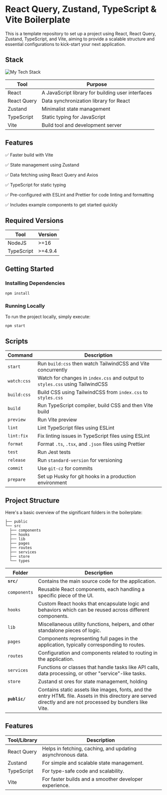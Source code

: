 # React Query, Zustand, TypeScript & Vite Boilerplate

This is a template repository to set up a project using React, React Query, Zustand, TypeScript, and Vite, aiming to provide a scalable structure and essential configurations to kick-start your next application.

## Stack

![My Tech Stack](https://github-readme-tech-stack.vercel.app/api/cards?align=center&titleAlign=center&lineCount=4&theme=github_dark&hideTitle=true&line1=react,react,61DAFB;react-query,react-query,FF4500;&line3=typescript,typescript,3178C6;vite,vite,646CFF;&line2=zustand,zustand,64D5CA;axios,axios,4183C4;&line4=eslint,eslint,4B32C3;prettier,prettier,F7B93E;)

| Tool         | Purpose                                           |
| ------------ | ------------------------------------------------- |
| React        | A JavaScript library for building user interfaces |
| React Query  | Data synchronization library for React            |
| Zustand      | Minimalist state management                       |
| TypeScript   | Static typing for JavaScript                      |
| Vite         | Build tool and development server                 |

## Features

:white_check_mark: Faster build with Vite

:white_check_mark: State management using Zustand

:white_check_mark: Data fetching using React Query and Axios

:white_check_mark: TypeScript for static typing

:white_check_mark: Pre-configured with ESLint and Prettier for code linting and formatting

:white_check_mark: Includes example components to get started quickly

## Required Versions

| Tool        | Version    |
| ----------- | ---------- |
| NodeJS      | >=16       |
| TypeScript  | >=4.9.4    |

## Getting Started

### Installing Dependencies

```
npm install
```

### Running Locally

To run the project locally, simply execute:

```
npm start
```

## Scripts

| Command       | Description                                                                  |
| ------------- | -----------------------------------------------------------------------------|
| `start`       | Run `build:css` then watch TailwindCSS and Vite concurrently                 |
| `watch:css`   | Watch for changes in `index.css` and output to `styles.css` using TailwindCSS|
| `build:css`   | Build CSS using TailwindCSS from `index.css` to `styles.css`                 |
| `build`       | Run TypeScript compiler, build CSS and then Vite build                       |
| `preview`     | Run Vite preview                                                             |
| `lint`        | Lint TypeScript files using ESLint                                           |
| `lint:fix`    | Fix linting issues in TypeScript files using ESLint                          |
| `format`      | Format `.ts`, `.tsx`, and `.json` files using Prettier                       |
| `test`        | Run Jest tests                                                               |
| `release`     | Run `standard-version` for versioning                                        |
| `commit`      | Use `git-cz` for commits                                                     |
| `prepare`     | Set up Husky for git hooks in a production environment                       |


## Project Structure

Here's a basic overview of the significant folders in the boilerplate:

```
├── public
└── src
  ├── components
  ├── hooks
  ├── lib
  ├── pages
  ├── routes
  ├── services
  ├── store
  └── types
```


| Folder      | Description                                                                                          |
|-------------|------------------------------------------------------------------------------------------------------|
| **`src/`**   | Contains the main source code for the application.                                                   |
| `components`| Reusable React components, each handling a specific piece of the UI.                                  |
| `hooks`     | Custom React hooks that encapsulate logic and behaviors which can be reused across different components.  |
| `lib`       | Miscellaneous utility functions, helpers, and other standalone pieces of logic.                          |
| `pages`     | Components representing full pages in the application, typically corresponding to routes.                |
| `routes`    | Configuration and components related to routing in the application.                                     |
| `services`  | Functions or classes that handle tasks like API calls, data processing, or other "service"-like tasks.    |
| `store`     | Zustand st ores for state management, holding |
| **`public/`**   | Contains static assets like images, fonts, and the entry HTML file. Assets in this directory are served directly and are not processed by bundlers like Vite. |




## Features

| Tool/Library | Description                                                    |
|--------------|----------------------------------------------------------------|
| React Query  | Helps in fetching, caching, and updating asynchronous data.    |
| Zustand      | For simple and scalable state management.                      |
| TypeScript   | For type-safe code and scalability.                            |
| Vite         | For faster builds and a smoother developer experience.         |

